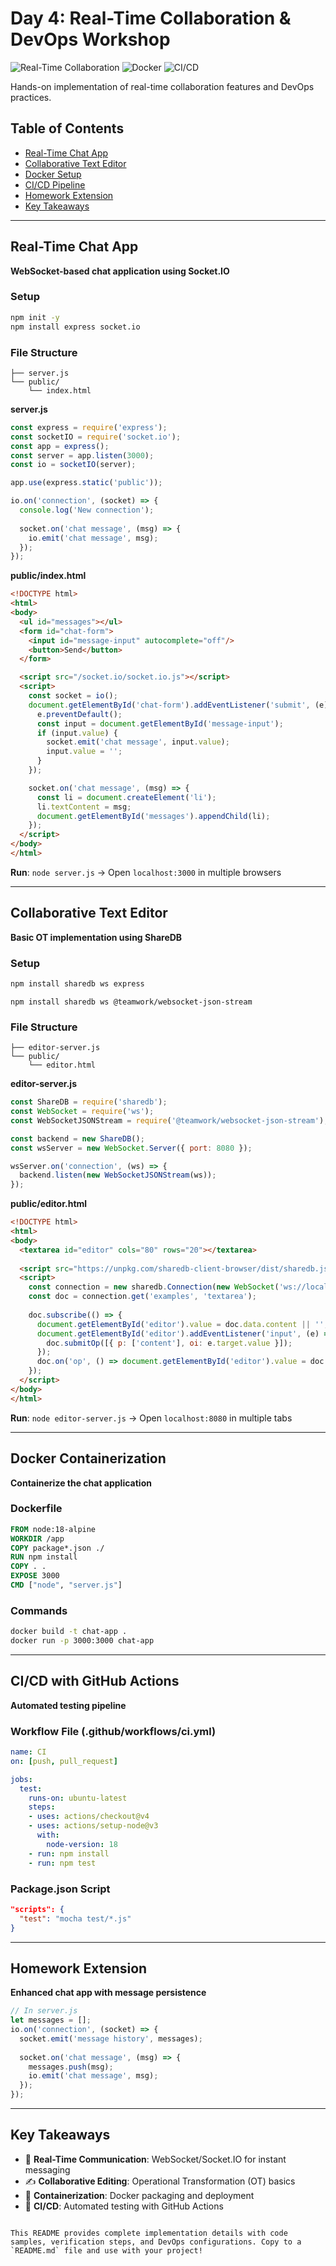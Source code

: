 
# Day 4: Real-Time Collaboration & DevOps Workshop

![Real-Time Collaboration](https://img.shields.io/badge/Real_Time-Collab-blue)
![Docker](https://img.shields.io/badge/Container-Docker-green)
![CI/CD](https://img.shields.io/badge/CI_CD-GitHub_Actions-orange)

Hands-on implementation of real-time collaboration features and DevOps practices.

## Table of Contents
- [Real-Time Chat App](#real-time-chat-app)
- [Collaborative Text Editor](#collaborative-text-editor)
- [Docker Setup](#docker-containerization)
- [CI/CD Pipeline](#cicd-with-github-actions)
- [Homework Extension](#homework-extension)
- [Key Takeaways](#key-takeaways)

---

## Real-Time Chat App
**WebSocket-based chat application using Socket.IO**

### Setup
```bash
npm init -y
npm install express socket.io
```

### File Structure
```
├── server.js
└── public/
    └── index.html
```

**server.js**
```javascript
const express = require('express');
const socketIO = require('socket.io');
const app = express();
const server = app.listen(3000);
const io = socketIO(server);

app.use(express.static('public'));

io.on('connection', (socket) => {
  console.log('New connection');
  
  socket.on('chat message', (msg) => {
    io.emit('chat message', msg);
  });
});
```

**public/index.html**
```html
<!DOCTYPE html>
<html>
<body>
  <ul id="messages"></ul>
  <form id="chat-form">
    <input id="message-input" autocomplete="off"/>
    <button>Send</button>
  </form>

  <script src="/socket.io/socket.io.js"></script>
  <script>
    const socket = io();
    document.getElementById('chat-form').addEventListener('submit', (e) => {
      e.preventDefault();
      const input = document.getElementById('message-input');
      if (input.value) {
        socket.emit('chat message', input.value);
        input.value = '';
      }
    });

    socket.on('chat message', (msg) => {
      const li = document.createElement('li');
      li.textContent = msg;
      document.getElementById('messages').appendChild(li);
    });
  </script>
</body>
</html>
```

**Run**: `node server.js` → Open `localhost:3000` in multiple browsers

---

## Collaborative Text Editor
**Basic OT implementation using ShareDB**

### Setup
```bash
npm install sharedb ws express
```
```
npm install sharedb ws @teamwork/websocket-json-stream
```
### File Structure
```
├── editor-server.js
└── public/
    └── editor.html
```

**editor-server.js**
```javascript
const ShareDB = require('sharedb');
const WebSocket = require('ws');
const WebSocketJSONStream = require('@teamwork/websocket-json-stream');

const backend = new ShareDB();
const wsServer = new WebSocket.Server({ port: 8080 });

wsServer.on('connection', (ws) => {
  backend.listen(new WebSocketJSONStream(ws));
});
```

**public/editor.html**
```html
<!DOCTYPE html>
<html>
<body>
  <textarea id="editor" cols="80" rows="20"></textarea>
  
  <script src="https://unpkg.com/sharedb-client-browser/dist/sharedb.js"></script>
  <script>
    const connection = new sharedb.Connection(new WebSocket('ws://localhost:8080'));
    const doc = connection.get('examples', 'textarea');
    
    doc.subscribe(() => {
      document.getElementById('editor').value = doc.data.content || '';
      document.getElementById('editor').addEventListener('input', (e) => {
        doc.submitOp([{ p: ['content'], oi: e.target.value }]);
      });
      doc.on('op', () => document.getElementById('editor').value = doc.data.content);
    });
  </script>
</body>
</html>
```

**Run**: `node editor-server.js` → Open `localhost:8080` in multiple tabs

---

## Docker Containerization
**Containerize the chat application**

### Dockerfile
```dockerfile
FROM node:18-alpine
WORKDIR /app
COPY package*.json ./
RUN npm install
COPY . .
EXPOSE 3000
CMD ["node", "server.js"]
```

### Commands
```bash
docker build -t chat-app .
docker run -p 3000:3000 chat-app
```

---

## CI/CD with GitHub Actions
**Automated testing pipeline**

### Workflow File (.github/workflows/ci.yml)
```yaml
name: CI
on: [push, pull_request]

jobs:
  test:
    runs-on: ubuntu-latest
    steps:
    - uses: actions/checkout@v4
    - uses: actions/setup-node@v3
      with:
        node-version: 18
    - run: npm install
    - run: npm test
```

### Package.json Script
```json
"scripts": {
  "test": "mocha test/*.js"
}
```

---

## Homework Extension
**Enhanced chat app with message persistence**

```javascript
// In server.js
let messages = [];
io.on('connection', (socket) => {
  socket.emit('message history', messages);
  
  socket.on('chat message', (msg) => {
    messages.push(msg);
    io.emit('chat message', msg);
  });
});
```

---

## Key Takeaways
- 🚀 **Real-Time Communication**: WebSocket/Socket.IO for instant messaging
- ✍️ **Collaborative Editing**: Operational Transformation (OT) basics
- 🐳 **Containerization**: Docker packaging and deployment
- 🔄 **CI/CD**: Automated testing with GitHub Actions

```

This README provides complete implementation details with code samples, verification steps, and DevOps configurations. Copy to a `README.md` file and use with your project!
